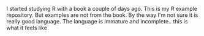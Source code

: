 I started studying R with a book a couple of days ago.
This is my R example repository.
But examples are not from the book.
By the way I'm not sure it is really good language.
The language is immature and incomplete..  this is what it feels like

